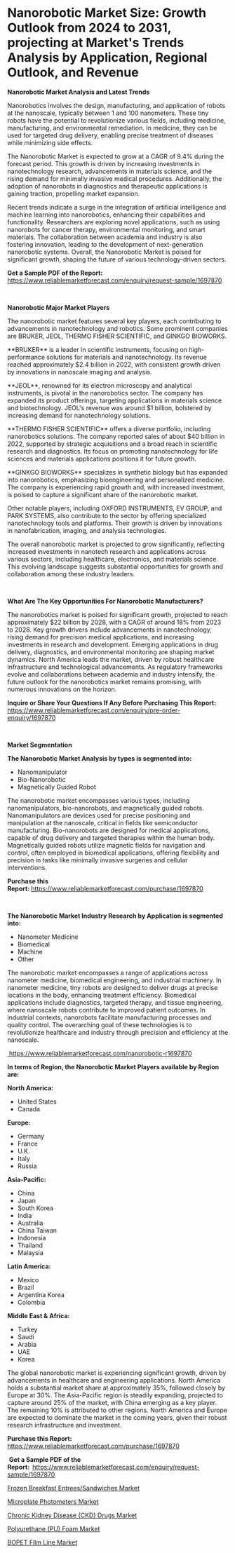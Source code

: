 <p><h1>Nanorobotic Market Size: Growth Outlook from 2024 to 2031, projecting at Market's Trends Analysis by Application, Regional Outlook, and Revenue</h1></p><p><strong>Nanorobotic Market Analysis and Latest Trends</strong></p>
<p><p>Nanorobotics involves the design, manufacturing, and application of robots at the nanoscale, typically between 1 and 100 nanometers. These tiny robots have the potential to revolutionize various fields, including medicine, manufacturing, and environmental remediation. In medicine, they can be used for targeted drug delivery, enabling precise treatment of diseases while minimizing side effects.</p><p>The Nanorobotic Market is expected to grow at a CAGR of 9.4% during the forecast period. This growth is driven by increasing investments in nanotechnology research, advancements in materials science, and the rising demand for minimally invasive medical procedures. Additionally, the adoption of nanorobots in diagnostics and therapeutic applications is gaining traction, propelling market expansion.</p><p>Recent trends indicate a surge in the integration of artificial intelligence and machine learning into nanorobotics, enhancing their capabilities and functionality. Researchers are exploring novel applications, such as using nanorobots for cancer therapy, environmental monitoring, and smart materials. The collaboration between academia and industry is also fostering innovation, leading to the development of next-generation nanorobotic systems. Overall, the Nanorobotic Market is poised for significant growth, shaping the future of various technology-driven sectors.</p></p>
<p><strong>Get a Sample PDF of the Report:&nbsp;</strong> <a href="https://www.reliablemarketforecast.com/enquiry/request-sample/1697870?utm_campaign=1283&utm_medium=2&utm_source=Github&utm_content=ia&utm_term=12102024&utm_id=nanorobotic">https://www.reliablemarketforecast.com/enquiry/request-sample/1697870</a></p>
<p>&nbsp;</p>
<p><strong>Nanorobotic Major Market Players</strong></p>
<p><p>The nanorobotic market features several key players, each contributing to advancements in nanotechnology and robotics. Some prominent companies are BRUKER, JEOL, THERMO FISHER SCIENTIFIC, and GINKGO BIOWORKS.</p><p>**BRUKER** is a leader in scientific instruments, focusing on high-performance solutions for materials and nanotechnology. Its revenue reached approximately $2.4 billion in 2022, with consistent growth driven by innovations in nanoscale imaging and analysis.</p><p>**JEOL**, renowned for its electron microscopy and analytical instruments, is pivotal in the nanorobotics sector. The company has expanded its product offerings, targeting applications in materials science and biotechnology. JEOL's revenue was around $1 billion, bolstered by increasing demand for nanotechnology solutions.</p><p>**THERMO FISHER SCIENTIFIC** offers a diverse portfolio, including nanorobotics solutions. The company reported sales of about $40 billion in 2022, supported by strategic acquisitions and a broad reach in scientific research and diagnostics. Its focus on promoting nanotechnology for life sciences and materials applications positions it for future growth.</p><p>**GINKGO BIOWORKS** specializes in synthetic biology but has expanded into nanorobotics, emphasizing bioengineering and personalized medicine. The company is experiencing rapid growth and, with increased investment, is poised to capture a significant share of the nanorobotic market.</p><p>Other notable players, including OXFORD INSTRUMENTS, EV GROUP, and PARK SYSTEMS, also contribute to the sector by offering specialized nanotechnology tools and platforms. Their growth is driven by innovations in nanofabrication, imaging, and analysis technologies.</p><p>The overall nanorobotic market is projected to grow significantly, reflecting increased investments in nanotech research and applications across various sectors, including healthcare, electronics, and materials science. This evolving landscape suggests substantial opportunities for growth and collaboration among these industry leaders.</p></p>
<p>&nbsp;</p>
<p><strong>What Are The Key Opportunities For Nanorobotic Manufacturers?</strong></p>
<p><p>The nanorobotics market is poised for significant growth, projected to reach approximately $22 billion by 2028, with a CAGR of around 18% from 2023 to 2028. Key growth drivers include advancements in nanotechnology, rising demand for precision medical applications, and increasing investments in research and development. Emerging applications in drug delivery, diagnostics, and environmental monitoring are shaping market dynamics. North America leads the market, driven by robust healthcare infrastructure and technological advancements. As regulatory frameworks evolve and collaborations between academia and industry intensify, the future outlook for the nanorobotics market remains promising, with numerous innovations on the horizon.</p></p>
<p><strong>Inquire or Share Your Questions If Any Before Purchasing This Report:</strong> <a href="https://www.reliablemarketforecast.com/enquiry/pre-order-enquiry/1697870?utm_campaign=1283&utm_medium=2&utm_source=Github&utm_content=ia&utm_term=12102024&utm_id=nanorobotic">https://www.reliablemarketforecast.com/enquiry/pre-order-enquiry/1697870</a></p>
<p>&nbsp;</p>
<p><strong>Market Segmentation</strong></p>
<p><strong>The Nanorobotic Market Analysis by types is segmented into:</strong></p>
<p><ul><li>Nanomanipulator</li><li>Bio-Nanorobotic</li><li>Magnetically Guided Robot</li></ul></p>
<p><p>The nanorobotic market encompasses various types, including nanomanipulators, bio-nanorobots, and magnetically guided robots. Nanomanipulators are devices used for precise positioning and manipulation at the nanoscale, critical in fields like semiconductor manufacturing. Bio-nanorobots are designed for medical applications, capable of drug delivery and targeted therapies within the human body. Magnetically guided robots utilize magnetic fields for navigation and control, often employed in biomedical applications, offering flexibility and precision in tasks like minimally invasive surgeries and cellular interventions.</p></p>
<p><strong>Purchase this Report:&nbsp;</strong><a href="https://www.reliablemarketforecast.com/purchase/1697870?utm_campaign=1283&utm_medium=2&utm_source=Github&utm_content=ia&utm_term=12102024&utm_id=nanorobotic">https://www.reliablemarketforecast.com/purchase/1697870</a></p>
<p>&nbsp;</p>
<p><strong>The Nanorobotic Market Industry Research by Application is segmented into:</strong></p>
<p><ul><li>Nanometer Medicine</li><li>Biomedical</li><li>Machine</li><li>Other</li></ul></p>
<p><p>The nanorobotic market encompasses a range of applications across nanometer medicine, biomedical engineering, and industrial machinery. In nanometer medicine, tiny robots are designed to deliver drugs at precise locations in the body, enhancing treatment efficiency. Biomedical applications include diagnostics, targeted therapy, and tissue engineering, where nanoscale robots contribute to improved patient outcomes. In industrial contexts, nanorobots facilitate manufacturing processes and quality control. The overarching goal of these technologies is to revolutionize healthcare and industry through precision and efficiency at the nanoscale.</p></p>
<p><a href="https://www.reliablemarketforecast.com/nanorobotic-r1697870?utm_campaign=1283&utm_medium=2&utm_source=Github&utm_content=ia&utm_term=12102024&utm_id=nanorobotic">&nbsp;https://www.reliablemarketforecast.com/nanorobotic-r1697870</a></p>
<p><strong>In terms of Region, the Nanorobotic Market Players available by Region are:</strong></p>
<p>
    <p> <strong> North America: </strong>
        <ul>
            <li>United States</li>
            <li>Canada</li>
        </ul>
        </p> 
    <p> <strong> Europe: </strong>
        <ul>
            <li>Germany</li>
            <li>France</li>
            <li>U.K.</li>
            <li>Italy</li>
            <li>Russia</li>
        </ul>
        </p> 
    <p> <strong> Asia-Pacific: </strong>
        <ul>
            <li>China</li>
            <li>Japan</li>
            <li>South Korea</li>
            <li>India</li>
            <li>Australia</li>
            <li>China Taiwan</li>
            <li>Indonesia</li>
            <li>Thailand</li>
            <li>Malaysia</li>
        </ul>
        </p> 
    <p> <strong> Latin America: </strong>
        <ul>
            <li>Mexico</li>
            <li>Brazil</li>
            <li>Argentina Korea</li>
            <li>Colombia</li>
        </ul>
        </p> 
    <p> <strong> Middle East & Africa: </strong>
        <ul>
            <li>Turkey</li>
            <li>Saudi</li>
            <li>Arabia</li>
            <li>UAE</li>
            <li>Korea</li>
        </ul>
    </p>
    </p>
<p><p>The global nanorobotic market is experiencing significant growth, driven by advancements in healthcare and engineering applications. North America holds a substantial market share at approximately 35%, followed closely by Europe at 30%. The Asia-Pacific region is steadily expanding, projected to capture around 25% of the market, with China emerging as a key player. The remaining 10% is attributed to other regions. North America and Europe are expected to dominate the market in the coming years, given their robust research infrastructure and investment.</p></p>
<p><strong>Purchase this Report: </strong><a href="https://www.reliablemarketforecast.com/purchase/1697870?utm_campaign=1283&utm_medium=2&utm_source=Github&utm_content=ia&utm_term=12102024&utm_id=nanorobotic">https://www.reliablemarketforecast.com/purchase/1697870</a></p>
<p>&nbsp;<strong>Get a Sample PDF of the Report:&nbsp;&nbsp;</strong><a href="https://www.reliablemarketforecast.com/enquiry/request-sample/1697870?utm_campaign=1283&utm_medium=2&utm_source=Github&utm_content=ia&utm_term=12102024&utm_id=nanorobotic">https://www.reliablemarketforecast.com/enquiry/request-sample/1697870</a></p>
<p><strong></strong></p>
<p><p><a href="https://www.linkedin.com/pulse/frozen-breakfast-entreessandwiches-market-trends-growth-outlook-hih2f?utm_campaign=1283&utm_medium=2&utm_source=Github&utm_content=ia&utm_term=12102024&utm_id=nanorobotic">Frozen Breakfast Entrees/Sandwiches Market</a></p><p><a href="https://github.com/rocyq11genung/Market-Research-Report-List-1/blob/main/microplate-photometers-market.md?utm_campaign=1283&utm_medium=2&utm_source=Github&utm_content=ia&utm_term=12102024&utm_id=nanorobotic">Microplate Photometers Market</a></p><p><a href="https://www.linkedin.com/pulse/chronic-kidney-disease-ckd-drugs-market-drivers-challenges-forecast-pfwof?utm_campaign=1283&utm_medium=2&utm_source=Github&utm_content=ia&utm_term=12102024&utm_id=nanorobotic">Chronic Kidney Disease (CKD) Drugs Market</a></p><p><a href="https://www.linkedin.com/pulse/digital-transformation-polyurethane-pu-foam-industry-market-duc2c?utm_campaign=1283&utm_medium=2&utm_source=Github&utm_content=ia&utm_term=12102024&utm_id=nanorobotic">Polyurethane (PU) Foam Market</a></p><p><a href="https://github.com/anaeilandos/Market-Research-Report-List-1/blob/main/bopet-film-line-market.md?utm_campaign=1283&utm_medium=2&utm_source=Github&utm_content=ia&utm_term=12102024&utm_id=nanorobotic">BOPET Film Line Market</a></p></p>